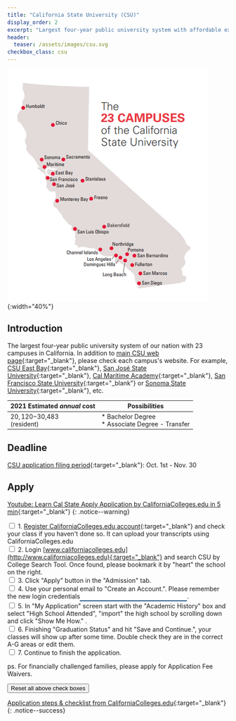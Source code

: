 ```yaml
---
title: "California State University (CSU)"
display_order: 2
excerpt: "Largest four-year public university system with affordable expanses"
header:
  teaser: /assets/images/csu.svg
checkbox_class: csu
---
```

![UC campuses and labs](/assets/images/csu-campuses.png){:width="40%"}
## Introduction
The largest four-year public university system of our nation with 23 campuses in California. In addition to 
[main CSU web page](https://www.calstate.edu/){:target="_blank"}, please check each campus's website. For example, [CSU East Bay](https://www.csueastbay.edu/){:target="_blank"}, [San José State University](https://www.sjsu.edu/){:target="_blank"}, [Cal Maritime Academy](https://www.csum.edu/){:target="_blank"}, [San Francisco State University](https://www.sfsu.edu/){:target="_blank"} or [Sonoma State University](https://www.sonoma.edu/){:target="_blank"}, etc.

| 2021 Estimated <strong><em>annual</em></strong> cost| Possibilities | 
| ------------------------------------------------- | ----------------------------| 
|$20,120-$30,483<br>(resident)|* Bachelor Degree<br>* Associate Degree - Transfer|

## Deadline
[CSU application filing period](https://www2.calstate.edu/apply/Pages/application-dates-deadlines.aspx){:target="_blank"}:  Oct. 1st - Nov. 30

## Apply
[Youtube: Learn Cal State Apply Application by CaliforniaColleges.edu in 5 min](https://youtu.be/AUgeCNC_EcE){:target="_blank"} 
{: .notice--warning}

<input type="checkbox" id="{{page.checkbox_class}}-1" class="persisted"> 1. [Register CaliforniaColleges.edu account](https://docs.google.com/document/d/1vuqtfNEwHEyKLt6QSAUZvQmyJ71vqJsPAx22CopSbCg){:target="_blank"} and check your class if you haven't done so. It can upload your transcripts using CaliforniaColleges.edu
<br>
<input type="checkbox" id="{{page.checkbox_class}}-2" class="persisted"> 2. Login [www.californiacolleges.edu](http://www.californiacolleges.edu){:target="_blank"} and search CSU by College Search Tool.  Once found, please bookmark it by "heart" the school on the right.
<br>
<input type="checkbox" id="{{page.checkbox_class}}-3" class="persisted"> 3. Click "Apply" button in the "Admission" tab.
<br>
<input type="checkbox" id="{{page.checkbox_class}}-4" class="persisted"> 4. Use your personal email to "Create an Account.". Please remember the new login credentials<span><input type="text" id="{{page.checkbox_class}}-4i" class="persisted" style="width: 15rem; border: 0; outline: 0; border-bottom: 2px solid #0f477e; border-radius: 0px;"></span>.
<br>
<input type="checkbox" id="{{page.checkbox_class}}-5" class="persisted"> 5.  In "My Application" screen start with the "Academic History" box and select "High School Attended", "import" the high school by scrolling down and click "Show Me How." .
<br>
<input type="checkbox" id="{{page.checkbox_class}}-6" class="persisted"> 6. Finishing "Graduation Status" and hit "Save and Continue.", your classes will show up after some time.  Double check they are in the correct A-G areas or edit them.
<br>
<input type="checkbox" id="{{page.checkbox_class}}-7" class="persisted"> 7. Continue to finish the application.

ps. For financially challenged families, please apply for Application Fee Waivers.

<button name="clear-checkboxes" class="btn btn--warning" value="csu">Reset all above check boxes</button>

[Application steps & checklist from CaliforniaColleges.edu](https://www.californiacolleges.edu/#/college-application-checklist){:target="_blank"} 
{: .notice--success}

